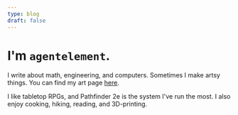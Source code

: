 ```yaml
---
type: blog
draft: false
---
```


# I'm `agentelement`.

I write about math, engineering, and computers. Sometimes I make artsy things.
You can find my art page [here](/art).

I like tabletop RPGs, and Pathfinder 2e is the system I've run the
most. I also enjoy cooking, hiking, reading, and 3D-printing.
